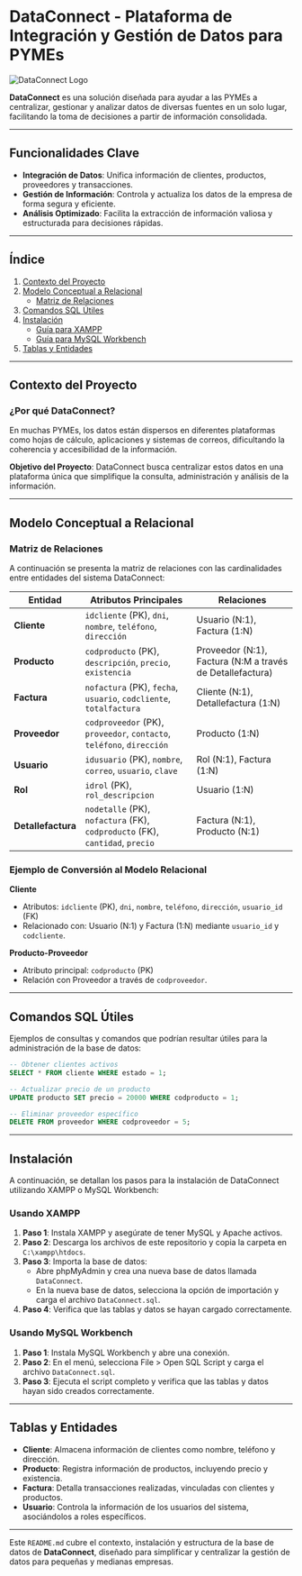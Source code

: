 
# DataConnect - Plataforma de Integración y Gestión de Datos para PYMEs

![DataConnect Logo](https://via.placeholder.com/600x150?text=DataConnect+Logo)

**DataConnect** es una solución diseñada para ayudar a las PYMEs a centralizar, gestionar y analizar datos de diversas fuentes en un solo lugar, facilitando la toma de decisiones a partir de información consolidada.

---

## Funcionalidades Clave

- **Integración de Datos**: Unifica información de clientes, productos, proveedores y transacciones.
- **Gestión de Información**: Controla y actualiza los datos de la empresa de forma segura y eficiente.
- **Análisis Optimizado**: Facilita la extracción de información valiosa y estructurada para decisiones rápidas.

---

## Índice

1. [Contexto del Proyecto](#contexto-del-proyecto)
2. [Modelo Conceptual a Relacional](#modelo-conceptual-a-relacional)
   - [Matriz de Relaciones](#matriz-de-relaciones)
3. [Comandos SQL Útiles](#comandos-sql-útiles)
4. [Instalación](#instalación)
   - [Guía para XAMPP](#usando-xampp)
   - [Guía para MySQL Workbench](#usando-mysql-workbench)
5. [Tablas y Entidades](#tablas-y-entidades)

---

## Contexto del Proyecto

### ¿Por qué DataConnect?

En muchas PYMEs, los datos están dispersos en diferentes plataformas como hojas de cálculo, aplicaciones y sistemas de correos, dificultando la coherencia y accesibilidad de la información.

**Objetivo del Proyecto**: DataConnect busca centralizar estos datos en una plataforma única que simplifique la consulta, administración y análisis de la información.

---

## Modelo Conceptual a Relacional

### Matriz de Relaciones

A continuación se presenta la matriz de relaciones con las cardinalidades entre entidades del sistema DataConnect:

| Entidad        | Atributos Principales                                  | Relaciones                                                |
|----------------|--------------------------------------------------------|-----------------------------------------------------------|
| **Cliente**    | `idcliente` (PK), `dni`, `nombre`, `teléfono`, `dirección` | Usuario (N:1), Factura (1:N)                              |
| **Producto**   | `codproducto` (PK), `descripción`, `precio`, `existencia` | Proveedor (N:1), Factura (N:M a través de Detallefactura) |
| **Factura**    | `nofactura` (PK), `fecha`, `usuario`, `codcliente`, `totalfactura` | Cliente (N:1), Detallefactura (1:N)                      |
| **Proveedor**  | `codproveedor` (PK), `proveedor`, `contacto`, `teléfono`, `dirección` | Producto (1:N)                                            |
| **Usuario**    | `idusuario` (PK), `nombre`, `correo`, `usuario`, `clave` | Rol (N:1), Factura (1:N)                                  |
| **Rol**        | `idrol` (PK), `rol_descripcion`                        | Usuario (1:N)                                             |
| **Detallefactura** | `nodetalle` (PK), `nofactura` (FK), `codproducto` (FK), `cantidad`, `precio` | Factura (N:1), Producto (N:1) |

### Ejemplo de Conversión al Modelo Relacional

**Cliente**
- Atributos: `idcliente` (PK), `dni`, `nombre`, `teléfono`, `dirección`, `usuario_id` (FK)
- Relacionado con: Usuario (N:1) y Factura (1:N) mediante `usuario_id` y `codcliente`.

**Producto-Proveedor**
- Atributo principal: `codproducto` (PK)
- Relación con Proveedor a través de `codproveedor`.

---

## Comandos SQL Útiles

Ejemplos de consultas y comandos que podrían resultar útiles para la administración de la base de datos:

```sql
-- Obtener clientes activos
SELECT * FROM cliente WHERE estado = 1;

-- Actualizar precio de un producto
UPDATE producto SET precio = 20000 WHERE codproducto = 1;

-- Eliminar proveedor específico
DELETE FROM proveedor WHERE codproveedor = 5;
```

---

## Instalación

A continuación, se detallan los pasos para la instalación de DataConnect utilizando XAMPP o MySQL Workbench:

### Usando XAMPP

1. **Paso 1**: Instala XAMPP y asegúrate de tener MySQL y Apache activos.
2. **Paso 2**: Descarga los archivos de este repositorio y copia la carpeta en `C:\xampp\htdocs`.
3. **Paso 3**: Importa la base de datos:
   - Abre phpMyAdmin y crea una nueva base de datos llamada `DataConnect`.
   - En la nueva base de datos, selecciona la opción de importación y carga el archivo `DataConnect.sql`.
4. **Paso 4**: Verifica que las tablas y datos se hayan cargado correctamente.

### Usando MySQL Workbench

1. **Paso 1**: Instala MySQL Workbench y abre una conexión.
2. **Paso 2**: En el menú, selecciona File > Open SQL Script y carga el archivo `DataConnect.sql`.
3. **Paso 3**: Ejecuta el script completo y verifica que las tablas y datos hayan sido creados correctamente.

---

## Tablas y Entidades

- **Cliente**: Almacena información de clientes como nombre, teléfono y dirección.
- **Producto**: Registra información de productos, incluyendo precio y existencia.
- **Factura**: Detalla transacciones realizadas, vinculadas con clientes y productos.
- **Usuario**: Controla la información de los usuarios del sistema, asociándolos a roles específicos.

---

Este `README.md` cubre el contexto, instalación y estructura de la base de datos de **DataConnect**, diseñado para simplificar y centralizar la gestión de datos para pequeñas y medianas empresas.
